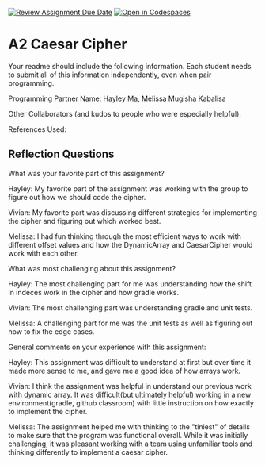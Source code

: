 [![Review Assignment Due Date](https://classroom.github.com/assets/deadline-readme-button-22041afd0340ce965d47ae6ef1cefeee28c7c493a6346c4f15d667ab976d596c.svg)](https://classroom.github.com/a/EMzpsL_M)
[![Open in Codespaces](https://classroom.github.com/assets/launch-codespace-2972f46106e565e64193e422d61a12cf1da4916b45550586e14ef0a7c637dd04.svg)](https://classroom.github.com/open-in-codespaces?assignment_repo_id=18150345)
# A2 Caesar Cipher

Your readme should include the following information. Each student needs to submit all of this information independently, even when pair programming. 

Programming Partner Name: Hayley Ma, Melissa Mugisha Kabalisa

Other Collaborators (and kudos to people who were especially helpful):

References Used:


## Reflection Questions

What was your favorite part of this assignment?

Hayley: My favorite part of the assignment was working with the group to figure out how we should code the cipher.

Vivian: My favorite part was discussing different strategies for implementing the cipher and figuring out which worked best.

Melissa: I had fun thinking through the most efficient ways to work with different offset values and how the DynamicArray and CaesarCipher would work with each other.

What was most challenging about this assignment?

Hayley: The most challenging part for me was understanding how the shift in indeces work in the cipher and how gradle works.

Vivian: The most challenging part was understanding gradle and unit tests.

Melissa: A challenging part for me was the unit tests as well as figuring out how to fix the edge cases.

General comments on your experience with this assignment:

Hayley: This assignment was difficult to understand at first but over time it made more sense to me, and gave me a good idea of how arrays work.

Vivian: I think the assignment was helpful in understand our previous work with dynamic array. It was difficult(but ultimately helpful) working in a new environment(gradle, github classroom) with little instruction on how exactly to implement the cipher. 

Melissa: The assignment helped me with thinking to the "tiniest" of details to make sure that the program was functional overall. While it was initially challenging, it was pleasant working with a team using unfamiliar tools and thinking differently to implement a caesar cipher.  